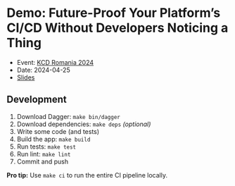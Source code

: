 # Demo: Future-Proof Your Platform’s CI/CD Without Developers Noticing a Thing

- Event: [KCD Romania 2024](https://community.cncf.io/events/details/cncf-kcd-romania-presents-kcd-romania-2024/)
- Date: 2024-04-25
- [Slides](https://slides.sagikazarmark.hu/2024-04-25-future-proof-your-platforms-cicd-without-developers-noticing-a-thing)

## Development

1. Download Dagger: `make bin/dagger`
1. Download dependencies: `make deps` _(optional)_
1. Write some code (and tests)
1. Build the app: `make build`
1. Run tests: `make test`
1. Run lint: `make lint`
1. Commit and push

**Pro tip:** Use `make ci` to run the entire CI pipeline locally.
